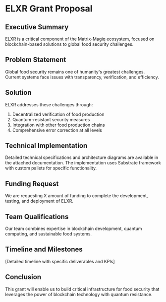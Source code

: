 # ELXR Grant Proposal

## Executive Summary

ELXR is a critical component of the Matrix-Magiq ecosystem, focused on blockchain-based solutions to global food security challenges.

## Problem Statement

Global food security remains one of humanity's greatest challenges. Current systems face issues with transparency, verification, and efficiency.

## Solution

ELXR addresses these challenges through:

1. Decentralized verification of food production
2. Quantum-resistant security measures
3. Integration with other food production chains
4. Comprehensive error correction at all levels

## Technical Implementation

Detailed technical specifications and architecture diagrams are available in the attached documentation. The implementation uses Substrate framework with custom pallets for specific functionality.

## Funding Request

We are requesting X amount of funding to complete the development, testing, and deployment of ELXR.

## Team Qualifications

Our team combines expertise in blockchain development, quantum computing, and sustainable food systems.

## Timeline and Milestones

[Detailed timeline with specific deliverables and KPIs]

## Conclusion

This grant will enable us to build critical infrastructure for food security that leverages the power of blockchain technology with quantum resistance.
